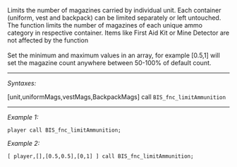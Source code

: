 Limits the number of magazines carried by individual unit. Each container (uniform, vest and backpack) can be limited separately or left untouched.
	The function limits the number of magazines of each unique ammo category in respective container. Items like First Aid Kit or Mine Detector are not affected by the function<br><br>Set the minimum and maximum values in an array, for example [0.5,1] will set the magazine count anywhere between 50-100% of default count.


---
*Syntaxes:*

[unit,uniformMags,vestMags,BackpackMags] call `BIS_fnc_limitAmmunition`

---
*Example 1:*

```sqf
player call BIS_fnc_limitAmmunition;
```

*Example 2:*

```sqf
[ player,[],[0.5,0.5],[0,1] ] call BIS_fnc_limitAmmunition;
```